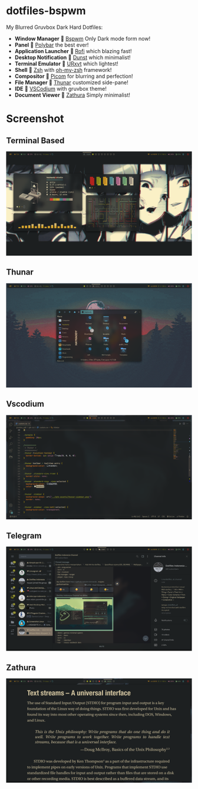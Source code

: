 # dotfiles-bspwm
My Blurred Gruvbox Dark Hard Dotfiles:

- **Window Manager** :bento: [Bspwm](https://github.com/baskerville/bspwm) Only Dark mode form now!
- **Panel** :blossom: [Polybar](https://github.com/polybar/polybar) the best ever!
- **Application Launcher** :rocket: [Rofi](https://github.com/davatorium/rofi) which blazing fast!
- **Desktop Notification** :bell: [Dunst](https://github.com/dunst-project/dunst) which minimalist!
- **Terminal Emulator** :leaves: [URxvt](http://software.schmorp.de/pkg/rxvt-unicode.html) which lightest!
- **Shell** :shell: [Zsh](https://zsh.org) with [oh-my-zsh](https://github.com/ohmyzsh/ohmyzsh) framework!
- **Compositor** :shaved_ice: [Picom](https://github.com/ibhagwan/picom-ibhagwan-git) for blurring and perfection!
- **File Manager** :file_folder: [Thunar](https://docs.xfce.org/xfce/thunar/start) customized side-pane!
- **IDE** :space_invader: [VSCodium](https://vscodium.com) with gruvbox theme!
- **Document Viewer** :ledger: [Zathura](https://pwmt.org/projects/zathura/) Simply minimalist!
# Screenshot
Terminal Based
---
![Neofetch - panes - cava - pipes2](https://github.com/neoryans/dotfiles-bspwm/blob/main/Screenshot/Screenshot-01%20Terminal.png?raw=true)

Thunar
---
![Thunar](https://github.com/neoryans/dotfiles-bspwm/blob/main/Screenshot/Screenshot-02%20Thunar.png?raw=true)

Vscodium
---
![VSCodium](https://github.com/neoryans/dotfiles-bspwm/blob/main/Screenshot/Screenshot-03%20VSCodium.png?raw=true)

Telegram
---
![Telegram](https://github.com/neoryans/dotfiles-bspwm/blob/main/Screenshot/Screenshot-04%20Telegram.png?raw=true)

Zathura
---
![Zathura](https://github.com/neoryans/dotfiles-bspwm/blob/main/Screenshot/Screenshot-05%20Zathura.png?raw=true)
